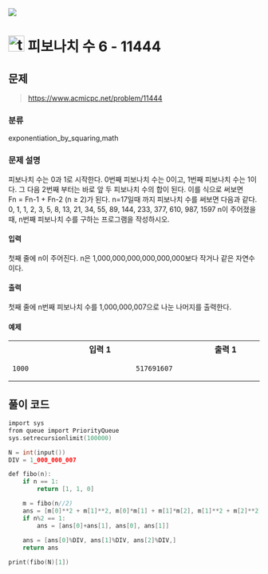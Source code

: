 <img src="https://j7b205.p.ssafy.io/assets/header/markdown_header.png" />

# <img src="https://static.solved.ac/tier_small/14.svg" alt="tier" height="32px" /> 피보나치 수 6 - 11444 

## 문제

> https://www.acmicpc.net/problem/11444

### 분류

exponentiation_by_squaring,math

### 문제 설명

피보나치 수는 0과 1로 시작한다. 0번째 피보나치 수는 0이고, 1번째 피보나치 수는 1이다. 그 다음 2번째 부터는 바로 앞 두 피보나치 수의 합이 된다.
이를 식으로 써보면 Fn = Fn-1 + Fn-2 (n ≥ 2)가 된다.
n=17일때 까지 피보나치 수를 써보면 다음과 같다.
0, 1, 1, 2, 3, 5, 8, 13, 21, 34, 55, 89, 144, 233, 377, 610, 987, 1597
n이 주어졌을 때, n번째 피보나치 수를 구하는 프로그램을 작성하시오.



#### 입력

첫째 줄에 n이 주어진다. n은 1,000,000,000,000,000,000보다 작거나 같은 자연수이다.



#### 출력

첫째 줄에 n번째 피보나치 수를 1,000,000,007으로 나눈 나머지를 출력한다.



#### 예제

<table><tr><th><img width=120/>입력 1<img width=120/></th><th><img width=120/>출력 1<img width=120/></th></tr><tr><td>

```
1000
```
</td><td>

```
517691607
```
</td></tr></table>


####

## 풀이 코드

```c
import sys
from queue import PriorityQueue
sys.setrecursionlimit(100000)

N = int(input())
DIV = 1_000_000_007

def fibo(n):
    if n == 1:
        return [1, 1, 0]

    m = fibo(n//2)
    ans = [m[0]**2 + m[1]**2, m[0]*m[1] + m[1]*m[2], m[1]**2 + m[2]**2]
    if n%2 == 1:
        ans = [ans[0]+ans[1], ans[0], ans[1]]
    
    ans = [ans[0]%DIV, ans[1]%DIV, ans[2]%DIV,]
    return ans

print(fibo(N)[1])

```
